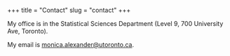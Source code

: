 +++
title = "Contact"
slug = "contact"
+++

My office is in the Statistical Sciences Department (Level 9, 700 University Ave, Toronto).

My email is monica.alexander@utoronto.ca.


<!-- I receive many emails from prospective students before they get entry to the U of T graduate program. Unfortunately the nature of the admissions process means that until you are admitted I'm not much use to you. Once you're admitted I'm more than happy to supervise you or discuss your research. -->